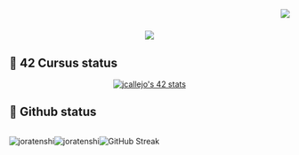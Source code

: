 <img align="right" src="https://visitor-badge.laobi.icu/badge?page_id=JoraTenshi.JoraTenshi" />

<h1 align="center">
    <img src="https://readme-typing-svg.herokuapp.com/?font=Righteous&size=35&center=true&vCenter=true&width=500&height=70&duration=4000&lines=Hello+There!+👋;+Welcome!;" />
</h1>

## 📌 42 Cursus status

<p align=center>
  <a href="https://github.com/oakoudad/badge42"><img src="https://badge.mediaplus.ma/kettlebells/jcallejo?1337Badge=off&UM6P=off" alt="jcallejo's 42 stats" /></a>
</p>

## :pushpin: Github status
<div style="display: flex; flex-direction: row; align-items: center;flex-wrap: wrap">
    <div>
  <p align="center"><img src="https://github-readme-stats.vercel.app/api/top-langs?username=joratenshi&show_icons=true&locale=en&layout=compact&token=${process.env.PAT_1}" alt="joratenshi" /></p>
</div>
<div>
  <p align="center"><img src="https://github-readme-stats.vercel.app/api?username=joratenshi&show_icons=true&locale=en&token=${process.env.PAT_1}" alt="joratenshi" /></p>
</div>
    <div>
      <p align="center"><img src="https://streak-stats.demolab.com/?user=joratenshi" alt="GitHub Streak"><p>
    </div>
</div>
